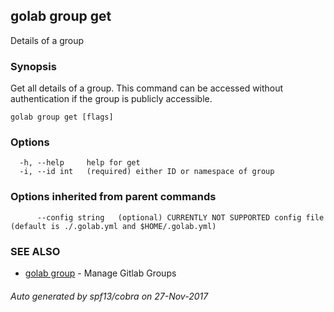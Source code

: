 ## golab group get

Details of a group

### Synopsis


Get all details of a group. This command can be accessed without authentication if the group is publicly accessible.

```
golab group get [flags]
```

### Options

```
  -h, --help     help for get
  -i, --id int   (required) either ID or namespace of group
```

### Options inherited from parent commands

```
      --config string   (optional) CURRENTLY NOT SUPPORTED config file (default is ./.golab.yml and $HOME/.golab.yml)
```

### SEE ALSO
* [golab group](golab_group.md)	 - Manage Gitlab Groups

###### Auto generated by spf13/cobra on 27-Nov-2017

